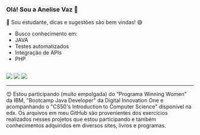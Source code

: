 ### Olá! Sou a Anelise Vaz 👋

📖 Sou estudante, dicas e sugestões são bem vindas! 😄
  
- Busco conhecimento em:
 - JAVA 
 - Testes automatizados
 - Integração de APIs 
 - PHP


  ##
  
 <div>
 <a href="https://discord.gg/wy6CrbHHJe" target="_blank"><img src="https://img.shields.io/badge/Discord-7289DA?style=for-the-badge&logo=discord&logoColor=white" target="_blank"></a> 
  <a href="https://www.linkedin.com/in/anelise-vaz-958270217/" target="_blank"><img src="https://img.shields.io/badge/-LinkedIn-%230077B5?style=for-the-badge&logo=linkedin&logoColor=white" target="_blank"></a> 
  <a href="https://instagram.com/ane.lisevaz" target="_blank"><img src="https://img.shields.io/badge/-Instagram-%23E4405F?style=for-the-badge&logo=instagram&logoColor=white" target="_blank"></a>
 
 </div>
  
  <hr>
  
😊 Estou participando (muito empolgada) do "Programa Winning Women" da IBM, "Bootcamp Java Developer" da Digital Innovation One e acompanhando o "CS50's Introduction to Computer Science" disponível na edx. Os arquivos em meu GitHub são provenientes dos exercícios realizados nesses projetos que estou participando e também conhecimentos adquiridos em diversos sites, livros e programas.


